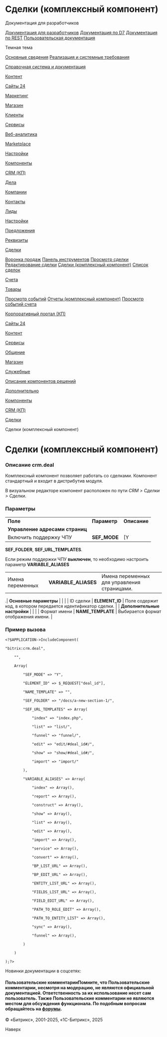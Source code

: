 # Сделки (комплексный компонент)

Документация для разработчиков

[Документация для разработчиков](https://dev.1c-bitrix.ru/api_help/)
[Документация по D7](https://dev.1c-bitrix.ru/api_d7/)
[Документация по REST](https://dev.1c-bitrix.ru/rest_help/)
[Пользовательская документация](https://dev.1c-bitrix.ru/user_help/)

Темная тема

[Основные сведения](/user_help/index.php)
[Реализация и системные требования](/user_help/reqintro.php)

[Справочная система и документация](/user_help/help/index.php)

[Контент](/user_help/content/index.php)

[Сайты 24](/user_help/sites24/index.php)

[Маркетинг](/user_help/marketing/index.php)

[Магазин](/user_help/store/index.php)

[Клиенты](/user_help/clients/index.php)

[Сервисы](/user_help/service/index.php)

[Веб-аналитика](/user_help/statistic/index.php)

[Marketplace](/user_help/marketplace/index.php)

[Настройки](/user_help/settings/index.php)

[Компоненты](/user_help/components/index.php)

[CRM (КП)](/user_help/components/crm/index.php)

[Дела](/user_help/components/crm/crm_activity/index.php)

[Компании](/user_help/components/crm/crm_company/index.php)

[Контакты](/user_help/components/crm/crm.contact/index.php)

[Лиды](/user_help/components/crm/crm_lead/index.php)

[Настройки](/user_help/components/crm/crm_config/index.php)

[Предложения](/user_help/components/crm/crm_quote/index.php)

[Реквизиты](/user_help/components/crm/crm_requisite/index.php)

[Сделки](/user_help/components/crm/crm_deal/index.php)

[Воронка продаж](/user_help/components/crm/crm_deal/voronka.php)
[Панель инструментов](/user_help/components/crm/crm_deal/crm_deal_menu.php)
[Просмотр сделки](/user_help/components/crm/crm_deal/crm_deal_show.php)
[Редактирование сделки](/user_help/components/crm/crm_deal/crm_deal_edit.php)
[Сделки (комплексный компонент)](/user_help/components/crm/crm_deal/crm_deal.php)
[Список сделок](/user_help/components/crm/crm_deal/crm_deal_list.php)

[Счета](/user_help/components/crm/crm_invoice/index.php)

[Товары](/user_help/components/crm/crm_product/index.php)

[Просмотр событий](/user_help/components/crm/event_view.php)
[Отчеты (комплексный компонент)](/user_help/components/crm/crm_report.php)
[Просмотр событий счета](/user_help/components/crm/invoice_events.php)

[Корпоративный портал (КП)](/user_help/components/intranet/index.php)

[Сайты 24](/user_help/components/landing/index.php)

[Контент](/user_help/components/content/index.php)

[Сервисы](/user_help/components/services/index.php)

[Общение](/user_help/components/obschenie/index.php)

[Магазин](/user_help/components/magazin/index.php)

[Служебные](/user_help/components/sluzhebnie/index.php)

[Описание компонентов решений](/user_help/description_decisions/index.php)

[Дополнительно](/user_help/additional/index.php)

[Компоненты](/user_help/components/index.php)

[CRM (КП)](/user_help/components/crm/index.php)

[Сделки](/user_help/components/crm/crm_deal/index.php)

Сделки (комплексный компонент)

# Сделки (комплексный компонент)

### Описание **crm.deal**

Комплексный компонент позволяет работать со сделками. Компонент стандартный и входит в дистрибутив модуля.

В визуальном редакторе компонент расположен по пути *CRM > Сделки > Сделки*.

### Параметры

|  |  |  |
| --- | --- | --- |
| **Поле** | **Параметр** | **Описание** |
| **Управление адресами страниц** | | |
| Включить поддержку ЧПУ | **SEF\_MODE** | [Y|N] При отмеченной опции будет включена поддержка ЧПУ.   Если режим поддержки ЧПУ **включен**, то необходимо настроить следующие параметры:     |  |  |  | | --- | --- | --- | | Каталог ЧПУ (относительно корня сайта): | **SEF\_FOLDER** | Каталог ЧПУ: путь до папки, с которой работает компонент. Этот путь может как совпадать с физическим путём, так и не совпадать. | | Адреса страниц | | **SEF\_URL\_TEMPLATES** | Указываются адреса следующих страниц:  * **index** - основная страница; * **list** - страница списка сделок; * **funnel** - страница воронки продаж; * **edit** - страница редактирования сделки; * **show** - страница детального просмотра сделки; * **import** - страница импорта. |

**SEF\_FOLDER**, **SEF\_URL\_TEMPLATES**.
  
Если режим поддержки ЧПУ **выключен**, то необходимо настроить параметр
**VARIABLE\_ALIASES**




|  |  |  |
| --- | --- | --- |
| Имена переменных | **VARIABLE\_ALIASES** | Имена переменных для управления страницами. |

.| **Основные параметры** | | |
| ID сделки | **ELEMENT\_ID** | Поле содержит код, в котором передается идентификатор сделки. |
| **Дополнительные настройки** | | |
| Формат имени | **NAME\_TEMPLATE** | Выбирается формат отображения имени. |

### Пример вызова

```
<?$APPLICATION->IncludeComponent(
"bitrix:crm.deal",
	"",
	Array(
		"SEF_MODE" => "Y",
		"ELEMENT_ID" => $_REQUEST["deal_id"],
		"NAME_TEMPLATE" => "",
		"SEF_FOLDER" => "/docs/a-new-section-1/",
		"SEF_URL_TEMPLATES" => Array(
			"index" => "index.php",
			"list" => "list/",
			"funnel" => "funnel/",
			"edit" => "edit/#deal_id#/",
			"show" => "show/#deal_id#/",
			"import" => "import/"
		),
		"VARIABLE_ALIASES" => Array(
			"index" => Array(),
			"report" => Array(),
			"construct" => Array(),
			"show" => Array(),
			"list" => Array(),
			"edit" => Array(),
			"import" => Array(),
			"service" => Array(),
			"convert" => Array(),
			"BP_LIST_URL" => Array(),
			"BP_EDIT_URL" => Array(),
			"ENTITY_LIST_URL" => Array(),
			"FIELDS_LIST_URL" => Array(),
			"FIELD_EDIT_URL" => Array(),
			"PATH_TO_ROLE_EDIT" => Array(),
			"PATH_TO_ENTITY_LIST" => Array(),
			"sync" => Array(),
			"funnel" => Array(),
		)
	)
);?>  

```

Новинки документации в соцсетях:

#### Пользовательские комментарииПомните, что Пользовательские комментарии, несмотря на модерацию, не являются официальной документацией. Ответственность за их использование несет сам пользователь. Также Пользовательские комментарии не являются местом для обсуждения функционала. По подобным вопросам обращайтесь на [форумы](http://dev.1c-bitrix.ru/community/forums/group1/).

© «Битрикс», 2001-2025, «1С-Битрикс», 2025

Наверх